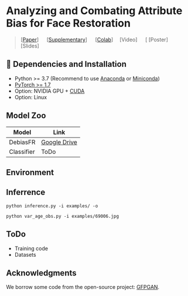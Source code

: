 # Analyzing and Combating Attribute Bias for Face Restoration
> [[Paper]()] &emsp; [[Supplementary](https://drive.google.com/file/d/1FqAAC_c8mK6NO-FsDx0MkhvfdAirUsXs/view?usp=share_link)] &emsp; [[Colab]()] &emsp;[Video] &emsp; [ [Poster] &emsp; [Slides]<br>
## :wrench: Dependencies and Installation

- Python >= 3.7 (Recommend to use [Anaconda](https://www.anaconda.com/download/#linux) or [Miniconda](https://docs.conda.io/en/latest/miniconda.html))
- [PyTorch >= 1.7](https://pytorch.org/)
- Option: NVIDIA GPU + [CUDA](https://developer.nvidia.com/cuda-downloads)
- Option: Linux
## Model Zoo

|  Model    | Link     |      
| ---- | ---- |
|  DebiasFR   |  [Google Drive](https://drive.google.com/file/d/10DmjHUC_3GCzi4G1WBEYxYLtgbuHIYdm/view?usp=share_link)   |      
|  Classifier    |  ToDo    |      


## Environment

## Inferrence


```
python inference.py -i examples/ -o 
```
```
python var_age_obs.py -i examples/69006.jpg
```
## ToDo
- Training code
- Datasets

## Acknowledgments
We borrow some code from the open-source project: [GFPGAN](https://github.com/TencentARC/GFPGAN).
